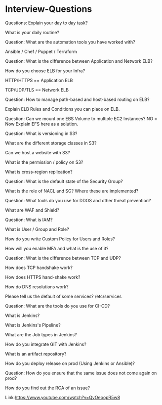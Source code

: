 # Interview-Questions
Questions: Explain your day to day task?

What is your daily routine?

Question: What are the automation tools you have worked with?

Ansible / Chef / Puppet / Terraform

Question: What is the difference between Application and Network ELB?

How do you choose ELB for your Infra?

HTTP/HTTPS == Application ELB                  

TCP/UDP/TLS == Network ELB

Question:  How to manage path-based and host-based routing on ELB?                  

Explain ELB Rules and Conditions you can place on ELB.

Question:  Can we mount one EBS Volume to multiple EC2 Instances?                   NO = Now Explain EFS here as a solution.

Question: What is versioning in S3?

What are the different storage classes in S3?                  

Can we host a website with S3?

What is the permission / policy on S3?

What is cross-region replication?

Question:  What is the default state of the Security Group?

What is the role of NACL and SG? Where these are implemented?

Question:  What tools do you use for DDOS and other threat prevention?

What are WAF and Shield?

Question:   What is IAM? 

What is User / Group and Role? 

How do you write Custom Policy for Users and Roles?    

How will you enable MFA and what is the use of it?

Question:   What is the difference between TCP and UDP?

How does TCP handshake work?

How does HTTPS hand-shake work?

How do DNS resolutions work?

Please tell us the default of some services? /etc/services

Question:   What are the tools do you use for CI-CD?

What is Jenkins?

What is Jenkins's Pipeline?

What are the Job types in Jenkins?

How do you integrate GIT with Jenkins?

What is an artifact repository?

How do you deploy release on prod (Using Jenkins or Ansible)?

Question:   How do you ensure that the same issue does not come again on prod?

How do you find out the RCA of an issue?

Link:https://www.youtube.com/watch?v=QvOeoopR5w8
